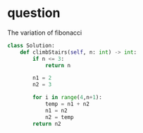 # question

The variation of fibonacci

```Python
class Solution:
    def climbStairs(self, n: int) -> int:
        if n <= 3:
            return n 

        n1 = 2
        n2 = 3

        for i in range(4,n+1):
            temp = n1 + n2
            n1 = n2
            n2 = temp
        return n2
```


